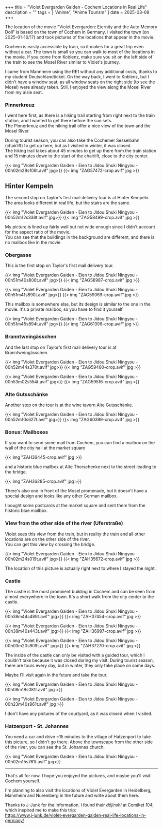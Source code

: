 +++
title = "Violet Evergarden Gaiden - Cochem Locations in Real Life"
description = ""
tags = [
  "Anime",
  "Anime Tourism"
]
date = 2025-03-08
+++

The location of the movie "Violet Evergarden: Eternity and the Auto Memory Doll" is based on the town of Cochem in Germany.
I visited the town (on 2025-01-16/17) and took pictures of the locations that appear in the movie.

Cochem is easily accessible by train, so it makes for a great trip even without a car. The town is small so you can walk to most of the locations in the movie.
If you come from Koblenz, make sure you sit on the left side of the train to see the Mosel River similar to Violet's journey.

I came from Mannheim using the RE1 without any additional costs, thanks to my student Deutschlandticket. On the way back, I went to Koblenz, but I didn't have a window seat, as all window seats on the right side (to see the Mosel) were already taken. Still, I enjoyed the view along the Mosel River from my aisle seat.

### Pinnerkreuz

I went here first, as there is a hiking trail starting from right next to the train station, and I wanted to get there before the sun sets.  
The Pinnerkreuz and the hiking trail offer a nice view of the town and the Mosel River.

During tourist season, you can also take the Cochemer Sesselbahn (chairlift) to get up here, but as I visited in winter, it was closed.  
The hiking trail takes about 45 minutes to get up there from the train station and 15 minutes down to the start of the chairlift, close to the city center.

{{< img "Violet Evergarden Gaiden - Eien to Jidou Shuki Ningyou - 00h02m28s106t.avif" jpg>}}
{{< img "ZAG57472-crop.avif" jpg >}}

## Hinter Kempeln

The second stop on Taylor's first mail delivery tour is at Hinter Kempeln. The area looks different in real life, but the stairs are the same.

{{< img "Violet Evergarden Gaiden - Eien to Jidou Shuki Ningyou - 00h52m12s338t.avif" jpg>}}
{{< img "ZAG58499-crop.avif" jpg >}}

My picture is lined up fairly well but not wide enough since I didn't account for the aspect ratio of the movie.  
You can see that the buildings in the background are different, and there is no mailbox like in the movie.

### Obergasse

This is the first stop on Taylor's first mail delivery tour.

{{< img "Violet Evergarden Gaiden - Eien to Jidou Shuki Ningyou - 00h51m40s806t.avif" jpg>}}
{{< img "ZAG58987-crop.avif" jpg >}}

{{< img "Violet Evergarden Gaiden - Eien to Jidou Shuki Ningyou - 00h51m41s890t.avif" jpg>}}
{{< img "ZAG59069-crop.avif" jpg >}}

This mailbox is somewhere else, but its design is similar to the one in the movie. It's a private mailbox, so you have to find it yourself.

{{< img "Violet Evergarden Gaiden - Eien to Jidou Shuki Ningyou - 00h51m45s894t.avif" jpg>}}
{{< img "ZAG61396-crop.avif" jpg >}}

### Branntweingässchen

And the last stop on Taylor's first mail delivery tour is at Branntweingässchen.

{{< img "Violet Evergarden Gaiden - Eien to Jidou Shuki Ningyou - 00h52m44s370t.avif" jpg>}}
{{< img "ZAG59460-crop.avif" jpg >}}

{{< img "Violet Evergarden Gaiden - Eien to Jidou Shuki Ningyou - 00h53m02s554t.avif" jpg>}}
{{< img "ZAG59516-crop.avif" jpg >}}

### Alte Gutsschänke

Another stop on the tour is at the wine tavern Alte Gutsschänke.

{{< img "Violet Evergarden Gaiden - Eien to Jidou Shuki Ningyou - 00h52m10s627t.avif" jpg>}}
{{< img "ZAG60399-crop.avif" jpg >}}

### Bonus: Mailboxes

If you want to send some mail from Cochem, you can find a mailbox on the wall of the city hall at the market square

{{< img "ZAH36445-crop.avif" jpg >}}

and a historic blue mailbox at Alte Thorschenke next to the street leading to the bridge.

{{< img "ZAH36285-crop.avif" jpg >}}

There's also one in front of the Mosel promenade, but it doesn't have a special design and looks like any other German mailbox.

I bought some postcards at the market square and sent them from the historic blue mailbox.

### View from the other side of the river (Uferstraße)

Violet sees this view from the train, but in reality the train and all other locations are on the other side of the river.  
You can get this view by crossing the bridge.

{{< img "Violet Evergarden Gaiden - Eien to Jidou Shuki Ningyou - 00h02m24s019t.avif" jpg>}}
{{< img "ZAH35672-crop.avif" jpg >}}

The location of this picture is actually right next to where I stayed the night.

### Castle

The castle is the most prominent building in Cochem and can be seen from almost everywhere in the town. It's a short walk from the city center to the castle.

{{< img "Violet Evergarden Gaiden - Eien to Jidou Shuki Ningyou - 00h38m44s489t.avif" jpg>}}
{{< img "ZAH37454-crop.avif" jpg >}}

{{< img "Violet Evergarden Gaiden - Eien to Jidou Shuki Ningyou - 00h38m40s443t.avif" jpg>}}
{{< img "ZAH36997-crop.avif" jpg >}}

{{< img "Violet Evergarden Gaiden - Eien to Jidou Shuki Ningyou - 00h03m20s909t.avif" jpg>}}
{{< img "ZAH37270-crop.avif" jpg >}}

The inside of the castle can only be visited with a guided tour, which I couldn't take because it was closed during my visit.
During tourist season, there are tours every day, but in winter, they only take place on some days.

Maybe I'll visit again in the future and take the tour.

{{< img "Violet Evergarden Gaiden - Eien to Jidou Shuki Ningyou - 00h08m18s081t.avif" jpg >}}

{{< img "Violet Evergarden Gaiden - Eien to Jidou Shuki Ningyou - 00h23m40s961t.avif" jpg >}}

I don't have any pictures of the courtyard, as it was closed when I visited.

### Hatzenport - St. Johannes

You need a car and drive ~15 minutes to the village of Hatzenport to take this picture, so I didn't go there.
Above the townscape from the other side of the river, you can see the St. Johannes church.

{{< img "Violet Evergarden Gaiden - Eien to Jidou Shuki Ningyou - 00h02m15s761t.avif" jpg>}}

---

That's all for now. I hope you enjoyed the pictures, and maybe you'll visit Cochem yourself.

I'm planning to also visit the locations of Violet Evergarden in Heidelberg, Mannheim and Nuremberg in the future and write about them here.

Thanks to J-Junk for the information, I found their *dōjinshi* at Comiket 104, which inspired me to make this trip:  
<https://www.j-junk.de/violet-evergarden-gaiden-real-life-locations-in-germany/>
